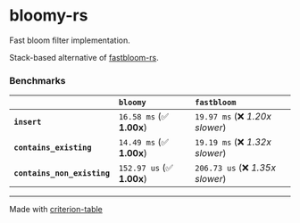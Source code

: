 # bloomy-rs

Fast bloom filter implementation. 

Stack-based alternative of [fastbloom-rs](https://github.com/yankun1992/fastbloom).

### Benchmarks

|                             | `bloomy`                  | `fastbloom`                       |
|:----------------------------|:--------------------------|:--------------------------------- |
| **`insert`**                | `16.58 ms` (✅ **1.00x**)  | `19.97 ms` (❌ *1.20x slower*)     |
| **`contains_existing`**     | `14.49 ms` (✅ **1.00x**)  | `19.19 ms` (❌ *1.32x slower*)     |
| **`contains_non_existing`** | `152.97 us` (✅ **1.00x**) | `206.73 us` (❌ *1.35x slower*)    |

---
Made with [criterion-table](https://github.com/nu11ptr/criterion-table)
